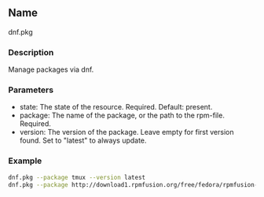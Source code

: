 ## Name

dnf.pkg

### Description

Manage packages via dnf.

### Parameters

* state: The state of the resource. Required. Default: present.
* package: The name of the package, or the path to the rpm-file. Required.
* version: The version of the package. Leave empty for first version found. Set to "latest" to always update.

### Example

```bash
dnf.pkg --package tmux --version latest
dnf.pkg --package http://download1.rpmfusion.org/free/fedora/rpmfusion-free-release-$(rpm -E %fedora).noarch.rpm
```


